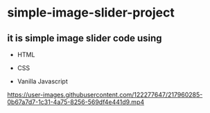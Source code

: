 # simple-image-slider-project
## it is simple image slider code using 
- HTML
* CSS
+ Vanilla Javascript



https://user-images.githubusercontent.com/122277647/217960285-0b67a7d7-1c31-4a75-8256-569df4e441d9.mp4



